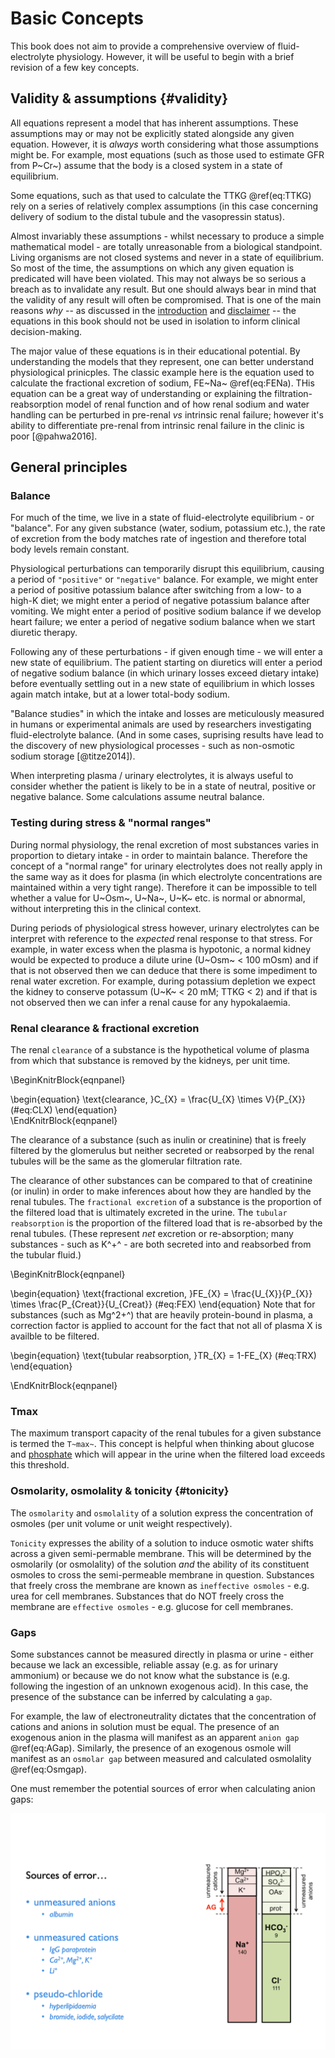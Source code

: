 # Basic Concepts

This book does not aim to provide a comprehensive overview of fluid-electrolyte physiology. However, it will be useful to begin with a brief revision of a few key concepts.  

## Validity & assumptions {#validity}

All equations represent a model that has inherent assumptions.  These assumptions may or may not be explicitly stated alongside any given equation.  However, it is *always* worth considering what those assumptions might be.  For example, most equations (such as those used to estimate GFR from P~Cr~) assume that the body is a closed system in a state of equilibrium.  

Some equations, such as that used to calculate the TTKG \@ref(eq:TTKG) rely on a series of relatively complex assumptions (in this case concerning delivery of sodium to the distal tubule and the vasopressin status).  

Almost invariably these assumptions - whilst necessary to produce a simple mathematical model - are totally unreasonable from a biological standpoint.  Living organisms are not closed systems and never in a state of equilibrium.  So most of the time, the assumptions on which any given equation is predicated will have been violated.  This may not always be so serious a breach as to invalidate any result.  But one should always bear in mind that the validity of any result will often be compromised.  That is one of the main reasons *why* -- as discussed in the [introduction](#intro) and [disclaimer](#disc) -- the equations in this book should not be used in isolation to inform clinical decision-making.    

The major value of these equations is in their educational potential.  By understanding the models that they represent, one can better understand physiological prinicples.  The classic example here is the equation used to calculate the fractional excretion of sodium, FE~Na~ \@ref(eq:FENa).  THis equation can be a great way of understanding or explaining the filtration-reabsorption model of renal function and of how renal sodium and water handling can be perturbed in pre-renal *vs* intrinsic renal failure; however it's ability to differentiate pre-renal from intrinsic renal failure in the clinic is poor [@pahwa2016].  

## General principles
### Balance
For much of the time, we live in a state of fluid-electrolyte equilibrium - or "balance".  For any given substance (water, sodium, potassium etc.), the rate of excretion from the body matches rate of ingestion and therefore total body levels remain constant.  

Physiological perturbations can temporarily disrupt this equilibrium, causing a period of `"positive"` or `"negative"` balance.  For example, we might enter a period of positive potassium balance after switching from a low- to a high-K diet; we might enter a period of negative potassium balance after vomiting.  We might enter a period of positive sodium balance if we develop heart failure; we enter a period of negative sodium balance when we start diuretic therapy.  

Following any of these perturbations - if given enough time - we will enter a new state of equilibrium.  The patient starting on diuretics will enter a period of negative sodium balance (in which urinary losses exceed dietary intake) before eventually settling out in a new state of equilibrium in which losses again match intake, but at a lower total-body sodium.  

"Balance studies" in which the intake and losses are meticulously measured in humans or experimental animals are used by researchers investigating fluid-electrolyte balance.  (And in some cases, suprising results have lead to the discovery of new physiological processes - such as non-osmotic sodium storage [@titze2014]).  

When interpreting plasma / urinary electrolytes, it is always useful to consider whether the patient is likely to be in a state of neutral, positive or negative balance.  Some calculations assume neutral balance.  


### Testing during stress & "normal ranges"
During normal physiology, the renal excretion of most substances varies in proportion to dietary intake - in order to maintain balance.  Therefore the concept of a "normal range" for urinary electrolytes does not really apply in the same way as it does for plasma (in which electrolyte concentrations are maintained within a very tight range). 
Therefore it can be impossible to tell whether a value for U~Osm~, U~Na~, U~K~ etc. is normal or abnormal, without interpreting this in the clinical context.  

During periods of physiological stress however, urinary electrolytes can be interpret with reference to the *expected* renal response to that stress.  For example, in water excess when the plasma is hypotonic, a normal kidney would be expected to produce a dilute urine (U~Osm~ < 100 mOsm) and if that is not observed then we can deduce that there is some impediment to renal water excretion.  For example, during potassium depletion we expect the kidney to conserve potassum (U~K~ \< 20 mM; TTKG \< 2) and if that is not observed then we can infer a renal cause for any hypokalaemia.  


### Renal clearance & fractional excretion

The renal `clearance` of a substance is the hypothetical volume of plasma from which that substance is removed by the kidneys, per unit time.  

\BeginKnitrBlock{eqnpanel}<div class="eqnpanel">\begin{equation}
  \text{clearance, }C_{X} = \frac{U_{X} \times V}{P_{X}}
  (\#eq:CLX)
\end{equation}</div>\EndKnitrBlock{eqnpanel}

The clearance of a substance (such as inulin or creatinine) that is freely filtered by the glomerulus but neither secreted or reabsorped by the renal tubules will be the same as the glomerular filtration rate.  

The clearance of other substances can be compared to that of creatinine (or inulin) in order to make inferences about how they are handled by the renal tubules.  The `fractional excretion` of a substance is the proportion of the filtered load that is ultimately excreted in the urine.  The `tubular reabsorption` is the proportion of the filtered load that is re-absorbed by the renal tubules.  (These represent *net* excretion or re-absorption; many substances - such as K^+^ - are both secreted into and reabsorbed from the tubular fluid.)

\BeginKnitrBlock{eqnpanel}<div class="eqnpanel">\begin{equation}
  \text{fractional excretion, }FE_{X} = \frac{U_{X}}{P_{X}} \times \frac{P_{Creat}}{U_{Creat}}
  (\#eq:FEX)
\end{equation}
Note that for substances (such as Mg^2+^) that are heavily protein-bound in plasma, a correction factor is applied to account for the fact that not all of plasma X is availble to be filtered.  

\begin{equation}
  \text{tubular reabsorption, }TR_{X} = 1-FE_{X}
  (\#eq:TRX)
\end{equation}
    </div>\EndKnitrBlock{eqnpanel}

### Tmax

The maximum transport capacity of the renal tubules for a given substance is termed the `T~max~`.  This concept is helpful when thinking about glucose and [phosphate](#TMPGFR) which will appear in the urine when the filtered load exceeds this threshold.  

### Osmolarity, osmolality & tonicity {#tonicity}

The `osmolarity` and `osmolality` of a solution express the concentration of osmoles (per unit volume or unit weight respectively).  

`Tonicity` expresses the ability of a solution to induce osmotic water shifts across a given semi-permable membrane.  This will be determined by the osmolarily (or osmolality) of the solution *and* the ability of its constituent osmoles to cross the semi-permeable membrane in question.  Substances that freely cross the membrane are known as `ineffective osmoles` - e.g. urea for cell membranes.  Substances that do NOT freely cross the membrane are `effective osmoles` - e.g. glucose for cell membranes.  

### Gaps

Some substances cannot be measured directly in plasma or urine - either because we lack an excessible, reliable assay (e.g. as for urinary ammonium) or because we do not know what the substance is (e.g. following the ingestion of an unknown exogenous acid).  In this case, the presence of the substance can be inferred by calculating a `gap`.  

For example, the law of electroneutrality dictates that the concentration of cations and anions in solution must be equal.  The presence of an exogenous anion in the plasma will manifest as an apparent `anion gap` \@ref(eq:AGap).  Similarly, the presence of an exogenous osmole will manifest as an `osmolar gap` between measured and calculated osmolality \@ref(eq:Osmgap).  

One must remember the potential sources of error when calculating anion gaps:  

![](figures/AG1.png)




